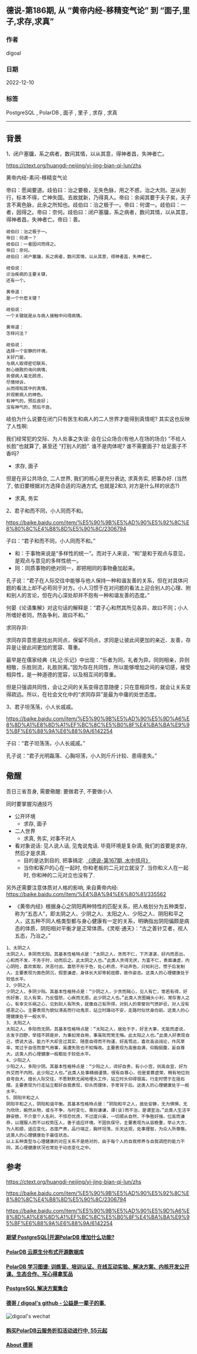 ## 德说-第186期, 从 “黄帝内经-移精变气论” 到 “面子,里子,求存,求真”  
                                                
### 作者                                                
digoal                                                
                                                
### 日期                                                
2022-12-10                                             
                                                
### 标签                                                
PostgreSQL , PolarDB , 面子 , 里子 , 求存 , 求真                          
                                                
----                                                
                                                
## 背景        
1、闭户塞牖，系之病者，数问其情，以从其意，得神者昌，失神者亡。    
    
https://ctext.org/huangdi-neijing/yi-jing-bian-qi-lun/zhs    
    
黄帝内经-素问-移精变气论    
    
帝曰：愿闻要道。歧伯曰：治之要极，无失色脉，用之不惑，治之大则。逆从到行，标本不得，亡神失国。去故就新，乃得真人。帝曰：余闻其要于夫子矣，夫子言不离色脉，此余之所知也。歧伯曰：治之极于一。帝曰：何谓一。歧伯曰：一者，因得之。帝曰：奈何。歧伯曰：闭户塞牖，系之病者，数问其情，以从其意，得神者昌，失神者亡。帝曰：善。    
    
    
```    
岐伯曰：治之极于一。    
帝曰：何谓一？    
岐伯曰：一者因问而得之。    
帝曰：奈何。    
歧伯曰：闭户塞牖，系之病者，数问其情，以从其意，得神者昌，失神者亡。    
```    
    
```    
岐伯说：    
诊治疾病的主要关键，    
还有一个。    
    
黄帝道：    
是一个什麽关键？    
    
岐伯说：    
一个关键就是从与病人接触中问得病情。    
    
黄帝道：    
怎样问法？    
    
岐伯说：    
选择一个安静的环境，    
关好门窗，    
与病人取得密切联系，    
耐心细致的询问病情，    
务使病人毫无顾虑，    
尽情倾诉，    
从而得知其中的真情，    
并观察病人的神色。    
有神气的，预后良好；    
没有神气的，预后不良。    
```    
    
岐伯为什么说要在闭门只有医生和病人的二人世界才能得到真情呢?  其实这也反映了人性啊:      
    
我们经常犯的交际、为人处事之失误: 会在公众场合(有他人在场的场合) “不给人长脸”也就算了, 甚至还 “打别人的脸”.  谁不是肉体呢? 谁不需要面子? 给足面子不香吗?     
- 求存, 面子     
    
但是在非公共场合, 二人世界, 我们的核心是充分表达, 求真务实, 把事办好. (当然了, 依旧要根据对方选择合适的沟通方式, 也就是2和3, 对方是什么样的状态?)      
- 求真, 务实      
    
2、君子和而不同，小人同而不和。    
    
https://baike.baidu.com/item/%E5%90%9B%E5%AD%90%E5%92%8C%E8%80%8C%E4%B8%8D%E5%90%8C/2306794    
    
子曰：“君子和而不同，小人同而不和。”    
    
- 和：于事物来说是“多样性的统一”。而对于人来说，“和”是和于观点与意见，是观点与意见的多样性统一。    
- 同：同质事物的绝对同一，即把相同的事物叠加起来。    
    
孔子说：“君子在人际交往中能够与他人保持一种和谐友善的关系，但在对具体问题的看法上却不必苟同于对方。小人习惯于在对问题的看法上迎合别人的心理、附和别人的言论，但在内心深处却并不抱有一种和谐友善的态度。”    
    
何晏《论语集解》对这句话的解释是：“君子心和然其所见各异，故曰不同；小人所嗜好者同，然各争利，故曰不和。”    
  
求同存异:   
  
求同存异意思是找出共同点，保留不同点，求同是让彼此间更加的亲近、友善，存异是让彼此间更加的宽容、尊重。   
  
最早是在儒家经典《礼记·乐记》中出现：“乐者为同，礼者为异。同则相亲，异则相敬，乐胜则流，礼胜则离。”因为存在共同性，所以能够增加之间的亲切感，接受相异性，是一种道德的宽容，以及相互间的尊重。   
    
但是只强调共同性，会让之间的关系变得恣意随便；只在意相异性，就会让关系变得疏远。所以，在社会文化中的“求同存异”是最为中庸的处世态度。   
    
3、君子坦荡荡，小人长戚戚。    
    
https://baike.baidu.com/item/%E5%90%9B%E5%AD%90%E5%9D%A6%E8%8D%A1%E8%8D%A1%EF%BC%8C%E5%B0%8F%E4%BA%BA%E9%95%BF%E6%88%9A%E6%88%9A/6142254    
    
子曰：“君子坦荡荡，小人长戚戚。”    
    
孔子说：“君子光明磊落、心胸坦荡，小人则斤斤计较、患得患失。”    
    
## 儆醒    
    
吾日三省吾身, 需要儆醒: 要做君子, 不要做小人    
    
同时要掌握沟通技巧    
- 公开环境    
    - 求存, 面子    
- 二人世界    
    - 求真, 务实, 对事不对人    
- 看对象说话: 见人说人话, 见鬼说鬼话. 毕竟环境是复杂滴, 我们的首要是求存, 然后才是求真.      
    - 目的是达到目的, 把事搞定.   [《德说-第167期, 水中捞月》](../202210/20221027_01.md)    
    - 当你和客户的心在一起时, 你和老板的二元对立就没了. 当你和义人在一起时, 你和神的二元对立也没有了.     
  
另外还需要注意体质对人格的影响, 来自黄帝内经:  https://baike.baidu.com/item/%E4%BA%94%E6%80%81/335562  
- 《黄帝内经》根据身心之阴阳两种特性的匹配关系，把人格划分为五种类型，称为“五态人”，即太阴之人、少阴之人、太阳之人、少阳之人、阴阳和平之人，这五种不同人格类型都与身心健康有一定的关系，明确指出阴阳偏颇是病态的体质，阴阳相对平衡才是正常体质。《灵枢·通天》：“古之善针艾者，视人五态，乃治之。”       
  
```
1、太阴之人
太阴之人，多阴而无阳。其基本性格特点是：“太阴之人，贪而不仁，下齐湛湛，好内而恶出，心和而不发，不务于时，动而后之。此太阴之人也。”此类人贪得无厌，为富不仁，表面谦虚，内心阴险，喜欢索取，厌恶付出，喜怒不形于色，处心积虑，不动声色，只知利己，惯于后发制人。主要表现为面色阴沉，假意谦虚，身体长大却卑躬屈膝，故作姿态。这类人的心理健康处于较低水平。
2、少阴之人
少阴之人，多阴少阳。其基本性格特点是：“少阴之人，少贪而贼心，见人有亡，常若有得，好伤好害，见人有荣，乃反愠怒，心疾而无恩。此少阴之人也。”此类人贪图蝇头小利，常存害人之心，有幸灾乐祸之心，见到别人有所失，就像自己有所得，对别人的荣誉则气愤妒忌，对人没有感恩之心。主要表现为貌似清高而行动鬼祟，站立时躁动不安，走路时似伏身向前。这类人的心理健康处于一般水平。
3、太阳之人
太阳之人，多阳而无阴。其基本性格特点是：“太阳之人，居处于于，好言大事，无能而虚说，志发于四野，举措不顾是非，为事如常自用，事虽败而常无悔。此太阳之人也。”此类人好表现自己，惯说大话，能力不大却言过其实，随意自得而不拘谨，好高骛远，喜欢高谈阔论，作风草率，常过于自信而意气用事，虽遭失败也不知悔改。主要表现为高傲自满，仰胸挺腹，妄自尊大。这类人的心理健康一般都处于较低水平。
4、少阳之人
少阳之人，多阳少阴。其基本性格特点是：“少阳之人，谛好自贵，有小小宫，则高自宜，好为外交而不内附。此少阳之人也。”此类人处事精细谨慎，很有自尊心，但是爱慕虚荣，稍有地位则自夸自大，擅长人际交往，不愿默默无闻地埋头工作，站立时头仰得很高，行走时惯于左摇右摆。主要表现为行走站立都好自我表现，仰头而摆体，手常背于后。这类入的心理健康处于一般水平。
5、阴阳平和之人
阴阳平和之人，阴阳和谐平衡。其基本性格特点是：“阴阳和平之人，居处安静，无为惧惧，无为欣欣，婉然从物，或与不争，与时变化，尊则谦谦，谭(谈)而不治，是谓至治。”此类人生活平静安稳，不介意个人名利，不惊恐忧虑，不过度兴奋，一切顺从自然，不争胜好强，位高而谦恭，以理服人而不以权势压人，善于适应环境，不固执保守。主要表现为从容稳重，举止大方，为人和顺，适应变化，态度严肃，品行端正，胸怀坦荡，乐天达观，处事理智，为众人所尊敬。这类人的心理健康处于最佳状态。
以上五种类型与心理健康的对应关系不是绝对的，由于每个人的自我修养与自我调控的能力不同，其心理健康状况也常处于动态变化之中。
```
    
## 参考    
https://ctext.org/huangdi-neijing/yi-jing-bian-qi-lun/zhs    
    
https://baike.baidu.com/item/%E5%90%9B%E5%AD%90%E5%92%8C%E8%80%8C%E4%B8%8D%E5%90%8C/2306794    
    
https://baike.baidu.com/item/%E5%90%9B%E5%AD%90%E5%9D%A6%E8%8D%A1%E8%8D%A1%EF%BC%8C%E5%B0%8F%E4%BA%BA%E9%95%BF%E6%88%9A%E6%88%9A/6142254    
    
    
  
#### [期望 PostgreSQL|开源PolarDB 增加什么功能?](https://github.com/digoal/blog/issues/76 "269ac3d1c492e938c0191101c7238216")
  
  
#### [PolarDB 云原生分布式开源数据库](https://github.com/ApsaraDB "57258f76c37864c6e6d23383d05714ea")
  
  
#### [PolarDB 学习图谱: 训练营、培训认证、在线互动实验、解决方案、内核开发公开课、生态合作、写心得拿奖品](https://www.aliyun.com/database/openpolardb/activity "8642f60e04ed0c814bf9cb9677976bd4")
  
  
#### [PostgreSQL 解决方案集合](../201706/20170601_02.md "40cff096e9ed7122c512b35d8561d9c8")
  
  
#### [德哥 / digoal's github - 公益是一辈子的事.](https://github.com/digoal/blog/blob/master/README.md "22709685feb7cab07d30f30387f0a9ae")
  
  
![digoal's wechat](../pic/digoal_weixin.jpg "f7ad92eeba24523fd47a6e1a0e691b59")
  
  
#### [购买PolarDB云服务折扣活动进行中, 55元起](https://www.aliyun.com/activity/new/polardb-yunparter?userCode=bsb3t4al "e0495c413bedacabb75ff1e880be465a")
  
  
#### [About 德哥](https://github.com/digoal/blog/blob/master/me/readme.md "a37735981e7704886ffd590565582dd0")
  
